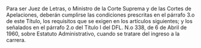 Para ser Juez de Letras, o Ministro de la Corte Suprema y de las Cortes de Apelaciones, deberán cumplirse las condiciones prescritas en el párrafo 3.o de este Título, los requisitos que se exigen en los artículos siguientes; y los señalados en el párrafo 2.o del Título I del DFL. N.o 338, de 6 de Abril de 1960, sobre Estatuto Administrativo, cuando se tratare del ingreso a la carrera.
